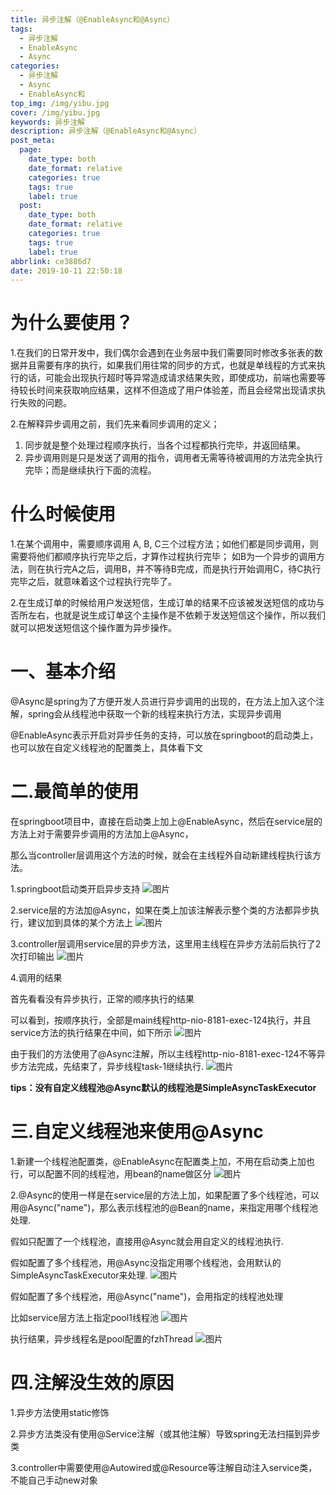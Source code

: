 ```yaml
---
title: 异步注解（@EnableAsync和@Async）
tags:
  - 异步注解
  - EnableAsync
  - Async
categories:
  - 异步注解
  - Async
  - EnableAsync和
top_img: /img/yibu.jpg
cover: /img/yibu.jpg
keywords: 异步注解
description: 异步注解（@EnableAsync和@Async）
post_meta:
  page:
    date_type: both
    date_format: relative
    categories: true
    tags: true
    label: true
  post:
    date_type: both
    date_format: relative
    categories: true
    tags: true
    label: true
abbrlink: ce3886d7
date: 2019-10-11 22:50:18
---
```

# 为什么要使用？
1.在我们的日常开发中，我们偶尔会遇到在业务层中我们需要同时修改多张表的数据并且需要有序的执行，如果我们用往常的同步的方式，也就是单线程的方式来执行的话，可能会出现执行超时等异常造成请求结果失败，即使成功，前端也需要等待较长时间来获取响应结果，这样不但造成了用户体验差，而且会经常出现请求执行失败的问题。

2.在解释异步调用之前，我们先来看同步调用的定义；
1. 同步就是整个处理过程顺序执行，当各个过程都执行完毕，并返回结果。
2. 异步调用则是只是发送了调用的指令，调用者无需等待被调用的方法完全执行完毕；而是继续执行下面的流程。

# 什么时候使用
1.在某个调用中，需要顺序调用 A, B, C三个过程方法；如他们都是同步调用，则需要将他们都顺序执行完毕之后，才算作过程执行完毕； 如B为一个异步的调用方法，则在执行完A之后，调用B，并不等待B完成，而是执行开始调用C，待C执行完毕之后，就意味着这个过程执行完毕了。

2.在生成订单的时候给用户发送短信，生成订单的结果不应该被发送短信的成功与否所左右，也就是说生成订单这个主操作是不依赖于发送短信这个操作，所以我们就可以把发送短信这个操作置为异步操作。

# 一、基本介绍
@Async是spring为了方便开发人员进行异步调用的出现的，在方法上加入这个注解，spring会从线程池中获取一个新的线程来执行方法，实现异步调用

@EnableAsync表示开启对异步任务的支持，可以放在springboot的启动类上，也可以放在自定义线程池的配置类上，具体看下文

# 二.最简单的使用
在springboot项目中，直接在启动类上加上@EnableAsync，然后在service层的方法上对于需要异步调用的方法加上@Async，

那么当controller层调用这个方法的时候，就会在主线程外自动新建线程执行该方法。

1.springboot启动类开启异步支持
![图片](/img/async-1.png)

2.service层的方法加@Async，如果在类上加该注解表示整个类的方法都异步执行，建议加到具体的某个方法上
![图片](/img/async-2.png)

3.controller层调用service层的异步方法，这里用主线程在异步方法前后执行了2次打印输出
![图片](/img/async-3.png)

4.调用的结果

首先看看没有异步执行，正常的顺序执行的结果

可以看到，按顺序执行，全部是main线程http-nio-8181-exec-124执行，并且service方法的执行结果在中间，如下所示
![图片](/img/async-4.png)

由于我们的方法使用了@Async注解，所以主线程http-nio-8181-exec-124不等异步方法完成，先结束了，异步线程task-1继续执行.
![图片](/img/async-5.png)

**tips：没有自定义线程池@Async默认的线程池是SimpleAsyncTaskExecutor**

# 三.自定义线程池来使用@Async
1.新建一个线程池配置类，@EnableAsync在配置类上加，不用在启动类上加也行，可以配置不同的线程池，用bean的name做区分
![图片](/img/async-6.png)

2.@Async的使用一样是在service层的方法上加，如果配置了多个线程池，可以用@Async("name")，那么表示线程池的@Bean的name，来指定用哪个线程池处理.

假如只配置了一个线程池，直接用@Async就会用自定义的线程池执行.

假如配置了多个线程池，用@Async没指定用哪个线程池，会用默认的SimpleAsyncTaskExecutor来处理.
![图片](/img/async-7.png)

假如配置了多个线程池，用@Async("name")，会用指定的线程池处理

比如service层方法上指定pool1线程池
![图片](/img/async-8.png)

执行结果，异步线程名是pool配置的fzhThread
![图片](/img/async-9.png)

# 四.注解没生效的原因
1.异步方法使用static修饰

2.异步方法类没有使用@Service注解（或其他注解）导致spring无法扫描到异步类

3.controller中需要使用@Autowired或@Resource等注解自动注入service类，不能自己手动new对象